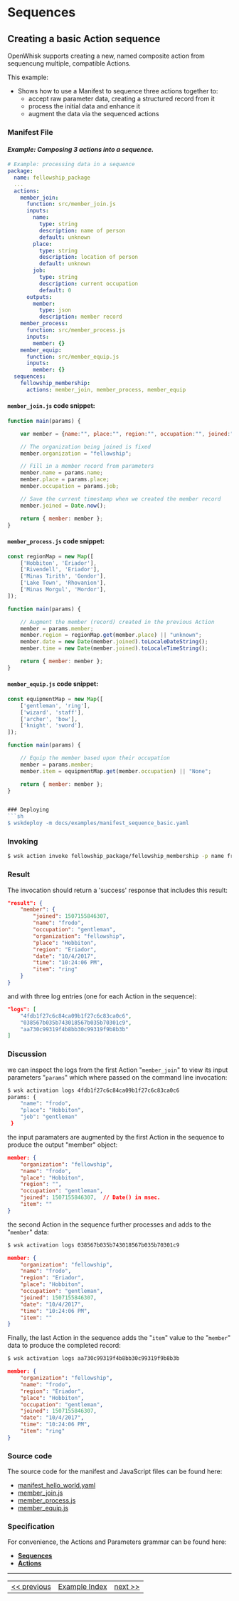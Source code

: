 <!--
#
# Licensed to the Apache Software Foundation (ASF) under one or more
# contributor license agreements.  See the NOTICE file distributed with
# this work for additional information regarding copyright ownership.
# The ASF licenses this file to You under the Apache License, Version 2.0
# (the "License"); you may not use this file except in compliance with
# the License.  You may obtain a copy of the License at
#
#     http://www.apache.org/licenses/LICENSE-2.0
#
# Unless required by applicable law or agreed to in writing, software
# distributed under the License is distributed on an "AS IS" BASIS,
# WITHOUT WARRANTIES OR CONDITIONS OF ANY KIND, either express or implied.
# See the License for the specific language governing permissions and
# limitations under the License.
#
-->

# Sequences

## Creating a basic Action sequence

OpenWhisk supports creating a new, named composite action from sequencung multiple, compatible Actions.

This example:
- Shows how to use a Manifest to sequence three actions together to:
  - accept raw parameter data, creating a structured record from it
  - process the initial data and enhance it
  - augment the data via the sequenced actions

### Manifest File

#### _Example: Composing 3 actions into a sequence._
```yaml
# Example: processing data in a sequence
package:
  name: fellowship_package
  ...
  actions:
    member_join:
      function: src/member_join.js
      inputs:
        name:
          type: string
          description: name of person
          default: unknown
        place:
          type: string
          description: location of person
          default: unknown
        job:
          type: string
          description: current occupation
          default: 0
      outputs:
        member:
          type: json
          description: member record
    member_process:
      function: src/member_process.js
      inputs:
        member: {}
    member_equip:
      function: src/member_equip.js
      inputs:
        member: {}
  sequences:
    fellowship_membership:
      actions: member_join, member_process, member_equip
```

#### ```member_join.js``` code snippet:
```javascript
function main(params) {

    var member = {name:"", place:"", region:"", occupation:"", joined:"", organization:"", item:"" };

    // The organization being joined is fixed
    member.organization = "fellowship";

    // Fill in a member record from parameters
    member.name = params.name;
    member.place = params.place;
    member.occupation = params.job;

    // Save the current timestamp when we created the member record
    member.joined = Date.now();

    return { member: member };
}
```

#### ```member_process.js``` code snippet:
```javascript
const regionMap = new Map([
    ['Hobbiton', 'Eriador'],
    ['Rivendell', 'Eriador'],
    ['Minas Tirith', 'Gondor'],
    ['Lake Town', 'Rhovanion'],
    ['Minas Morgul', 'Mordor'],
]);

function main(params) {

    // Augment the member (record) created in the previous Action
    member = params.member;
    member.region = regionMap.get(member.place) || "unknown";
    member.date = new Date(member.joined).toLocaleDateString();
    member.time = new Date(member.joined).toLocaleTimeString();

    return { member: member };
}
```

#### ```member_equip.js``` code snippet:
```javascript
const equipmentMap = new Map([
    ['gentleman', 'ring'],
    ['wizard', 'staff'],
    ['archer', 'bow'],
    ['knight', 'sword'],
]);

function main(params) {

    // Equip the member based upon their occupation
    member = params.member;
    member.item = equipmentMap.get(member.occupation) || "None";

    return { member: member };
}


### Deploying
```sh
$ wskdeploy -m docs/examples/manifest_sequence_basic.yaml
```

### Invoking
```sh
$ wsk action invoke fellowship_package/fellowship_membership -p name frodo -p place Hobbiton -p job gentleman  -b
```

### Result
The invocation should return a 'success' response that includes this result:
```json
"result": {
    "member": {
        "joined": 1507155846307,
        "name": "frodo",
        "occupation": "gentleman",
        "organization": "fellowship",
        "place": "Hobbiton",
        "region": "Eriador",
        "date": "10/4/2017",
        "time": "10:24:06 PM",
        "item": "ring"
    }
}
```

and with three log entries (one for each Action in the sequence):
```json
"logs": [
    "4fdb1f27c6c84ca09b1f27c6c83ca0c6",
    "038567b035b743018567b035b70301c9",
    "aa730c99319f4b8bb30c99319f9b8b3b"
]
```

### Discussion

we can inspect the logs from the first Action "```member_join```" to view its input parameters "```params```" which where passed on the command line invocation:
```sh
$ wsk activation logs 4fdb1f27c6c84ca09b1f27c6c83ca0c6
params: {
    "name": "frodo",
    "place": "Hobbiton",
    "job": "gentleman"
 }
```
the input paramaters are augmented by the first Action in the sequence to produce the output "member" object:

```json
member: {
    "organization": "fellowship",
    "name": "frodo",
    "place": "Hobbiton",
    "region": "",
    "occupation": "gentleman",
    "joined": 1507155846307,  // Date() in msec.
    "item": ""
}

```

the second Action in the sequence further processes and adds to the "```member```" data:
```sh
$ wsk activation logs 038567b035b743018567b035b70301c9

```

```json
member: {
    "organization": "fellowship",
    "name": "frodo",
    "region": "Eriador",
    "place": "Hobbiton",
    "occupation": "gentleman",
    "joined": 1507155846307,
    "date": "10/4/2017",
    "time": "10:24:06 PM",
    "item": ""
}
```

Finally, the last Action in the sequence adds the "```item```" value to the "```member```" data to produce the completed record:
```sh
$ wsk activation logs aa730c99319f4b8bb30c99319f9b8b3b

```

```json
member: {
    "organization": "fellowship",
    "name": "frodo",
    "region": "Eriador",
    "place": "Hobbiton",
    "occupation": "gentleman",
    "joined": 1507155846307,
    "date": "10/4/2017",
    "time": "10:24:06 PM",
    "item": "ring"
}
```

### Source code
The source code for the manifest and JavaScript files can be found here:
- [manifest_hello_world.yaml](examples/manifest_sequence_basic.yaml)
- [member_join.js](examples/src/member_join.js)
- [member_process.js](examples/src/member_process.js)
- [member_equip.js](examples/src/member_equip.js)

### Specification
For convenience, the Actions and Parameters grammar can be found here:
- **[Sequences](../specification/html/spec_sequences.md#sequences)**
- **[Actions](../specification/html/spec_actions.md#actions)**

---
<!--
 Bottom Navigation
-->
<html>
<div align="center">
<table align="center">
  <tr>
    <td><a href="wskdeploy_action_env_var_parms.md#actions">&lt;&lt;&nbsp;previous</a></td>
    <td><a href="programming_guide.md#guided-examples">Example Index</a></td>
    <td><a href="wskdeploy_triggerrule_basic.md#triggers-and-rules">next&nbsp;&gt;&gt;</a></td>
  </tr>
</table>
</div>
</html>
